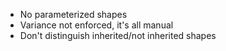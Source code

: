- No parameterized shapes
- Variance not enforced, it's all manual
- Don't distinguish inherited/not inherited shapes
